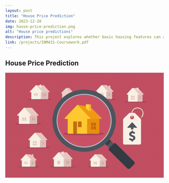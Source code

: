 ```yaml
---
layout: post
title: "House Price Prediction"
date: 2023-12-28
img: house-price-prediction.png
alt: "House price predictions"
description: This project explores whether basic housing features can accurately predict property prices by comparing two fundamental machine learning approaches, Linear Regression against Decision Tree Regression.
link: /projects/INM431-Coursework.pdf
---
```


<h2>House Price Prediction</h2>

<a href="/projects/INM431-Coursework.pdf" target="_blank">
  <img src="/img/portfolio/house-price-prediction.png" alt="Open PDF">
</a>

